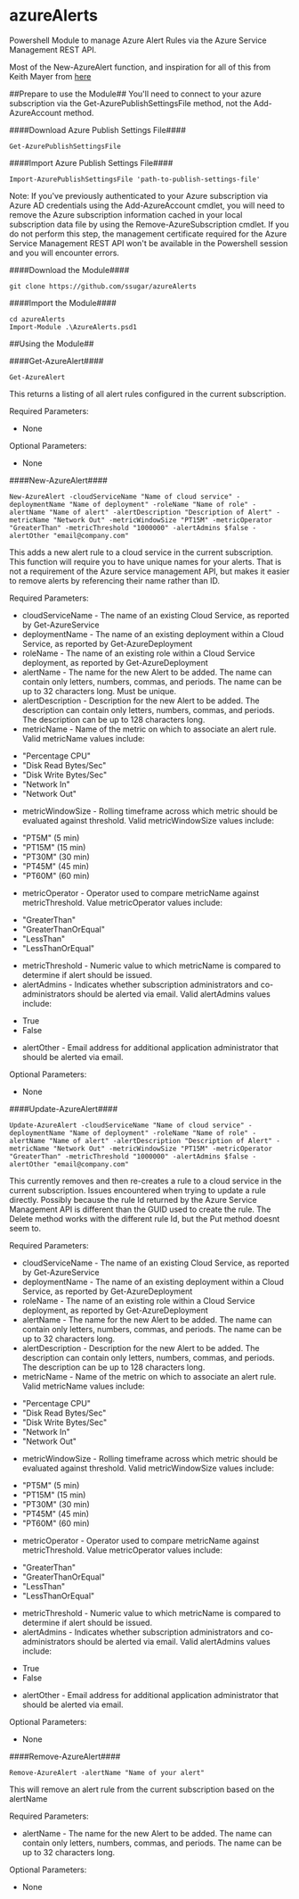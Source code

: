 # azureAlerts
Powershell Module to manage Azure Alert Rules via the Azure Service Management REST API.

Most of the New-AzureAlert function, and inspiration for all of this from Keith Mayer from [here](http://blogs.technet.com/b/keithmayer/archive/2014/11/08/scripts-to-tools-automate-monitoring-alert-rules-in-microsoft-azure-with-powershell-and-the-azure-service-management-rest-api.aspx)

##Prepare to use the Module##
You'll need to connect to your azure subscription via the Get-AzurePublishSettingsFile method, not the Add-AzureAccount method.

####Download Azure Publish Settings File####

    Get-AzurePublishSettingsFile

####Import Azure Publish Settings File####

    Import-AzurePublishSettingsFile 'path-to-publish-settings-file'

Note: If you've previously authenticated to your Azure subscription via Azure AD credentials using the Add-AzureAccount cmdlet, you will need to remove the Azure subscription information cached in your local subscription data file by using the Remove-AzureSubscription cmdlet. If you do not perform this step, the management certificate required for the Azure Service Management REST API won't be available in the Powershell session and you will encounter errors.

####Download the Module####

    git clone https://github.com/ssugar/azureAlerts
	
####Import the Module####

	cd azureAlerts
    Import-Module .\AzureAlerts.psd1
	
##Using the Module##

####Get-AzureAlert####

    Get-AzureAlert

This returns a listing of all alert rules configured in the current subscription.

Required Parameters:
+ None

Optional Parameters:
+ None

####New-AzureAlert####

    New-AzureAlert -cloudServiceName "Name of cloud service" -deploymentName "Name of deployment" -roleName "Name of role" -alertName "Name of alert" -alertDescription "Description of Alert" -metricName "Network Out" -metricWindowSize "PT15M" -metricOperator "GreaterThan" -metricThreshold "1000000" -alertAdmins $false -alertOther "email@company.com"

This adds a new alert rule to a cloud service in the current subscription.  This function will require you to have unique names for your alerts.  That is not a requirement of the Azure service management API, but makes it easier to remove alerts by referencing their name rather than ID.

Required Parameters:
+ cloudServiceName - The name of an existing Cloud Service, as reported by Get-AzureService
+ deploymentName - The name of an existing deployment within a Cloud Service, as reported by Get-AzureDeployment
+ roleName - The name of an existing role within a Cloud Service deployment, as	reported by Get-AzureDeployment
+ alertName - The name for the new Alert to be added. The name can contain only letters, numbers, commas, and periods. The name can be up to 32 characters long.  Must be unique.
+ alertDescription - Description for the new Alert to be added. The description can contain only letters, numbers, commas, and periods. The description can be up to 128 characters long.
+ metricName - Name of the metric on which to associate an alert rule. Valid metricName values include:
 - "Percentage CPU"
 - "Disk Read Bytes/Sec"
 - "Disk Write Bytes/Sec"
 - "Network In"
 - "Network Out"
+ metricWindowSize - Rolling timeframe across which metric should be evaluated against threshold. Valid metricWindowSize values include:
 - "PT5M" (5 min)
 - "PT15M" (15 min)
 - "PT30M" (30 min)
 - "PT45M" (45 min)
 - "PT60M" (60 min)
+ metricOperator - Operator used to compare metricName against metricThreshold. Value metricOperator values include:
 - "GreaterThan"
 - "GreaterThanOrEqual"
 - "LessThan"
 - "LessThanOrEqual"
+ metricThreshold - Numeric value to which metricName is compared to determine if alert should be issued.
+ alertAdmins - Indicates whether subscription administrators and co-administrators should be alerted via email. Valid alertAdmins values include:
 - True
 - False
+ alertOther - Email address for additional application administrator that should be alerted via email.

Optional Parameters:
+ None

####Update-AzureAlert####

    Update-AzureAlert -cloudServiceName "Name of cloud service" -deploymentName "Name of deployment" -roleName "Name of role" -alertName "Name of alert" -alertDescription "Description of Alert" -metricName "Network Out" -metricWindowSize "PT15M" -metricOperator "GreaterThan" -metricThreshold "1000000" -alertAdmins $false -alertOther "email@company.com"

This currently removes and then re-creates a rule to a cloud service in the current subscription.  Issues encountered when trying to update a rule directly.   Possibly because the rule Id returned by the Azure Service Management API is different than the GUID used to create the rule.  The Delete method works with the different rule Id, but the Put method doesnt seem to.

Required Parameters:
+ cloudServiceName - The name of an existing Cloud Service, as reported by Get-AzureService
+ deploymentName - The name of an existing deployment within a Cloud Service, as reported by Get-AzureDeployment
+ roleName - The name of an existing role within a Cloud Service deployment, as	reported by Get-AzureDeployment
+ alertName - The name for the new Alert to be added. The name can contain only letters, numbers, commas, and periods. The name can be up to 32 characters long.
+ alertDescription - Description for the new Alert to be added. The description can contain only letters, numbers, commas, and periods. The description can be up to 128 characters long.
+ metricName - Name of the metric on which to associate an alert rule. Valid metricName values include:
 - "Percentage CPU"
 - "Disk Read Bytes/Sec"
 - "Disk Write Bytes/Sec"
 - "Network In"
 - "Network Out"
+ metricWindowSize - Rolling timeframe across which metric should be evaluated against threshold. Valid metricWindowSize values include:
 - "PT5M" (5 min)
 - "PT15M" (15 min)
 - "PT30M" (30 min)
 - "PT45M" (45 min)
 - "PT60M" (60 min)
+ metricOperator - Operator used to compare metricName against metricThreshold. Value metricOperator values include:
 - "GreaterThan"
 - "GreaterThanOrEqual"
 - "LessThan"
 - "LessThanOrEqual"
+ metricThreshold - Numeric value to which metricName is compared to determine if alert should be issued.
+ alertAdmins - Indicates whether subscription administrators and co-administrators should be alerted via email. Valid alertAdmins values include:
 - True
 - False
+ alertOther - Email address for additional application administrator that should be alerted via email.

Optional Parameters:
+ None

####Remove-AzureAlert####

    Remove-AzureAlert -alertName "Name of your alert"

This will remove an alert rule from the current subscription based on the alertName

Required Parameters:
+ alertName - The name for the new Alert to be added. The name can contain only letters, numbers, commas, and periods. The name can be up to 32 characters long.

Optional Parameters:
+ None
